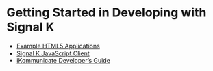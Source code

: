 # Getting Started in Developing with Signal K

* [Example HTML5 Applications](https://github.com/SignalK/signalk-server-node/tree/master/public/examples)
* [Signal K JavaScript Client](https://github.com/SignalK/signalk-js-client)
* [iKommunicate Developer’s Guide](https://github.com/digitalyacht/ikommunicate/wiki/iKommunicate-Developer%27s-Guide-%28SDK%29)
